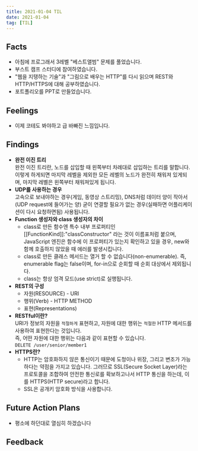 ```yaml
---
title: 2021-01-04 TIL
date: 2021-01-04
tag: [TIL]
---
```


## Facts

- 아침에 프로그래서 3레벨 "베스트앨범" 문제를 풀었습니다.
- 부스트 캠프 스터디에 참여하였습니다.
- "웹을 지탱하는 기술"과 "그림으로 배우는 HTTP"를 다시 읽으며 REST와 HTTP/HTTPS에 대해 공부하였습니다.
- 포트폴리오를 PPT로 만들었습니다. 

## Feelings

- 이제 코테도 봐야하고 급 바빠진 느낌입니다.

## Findings

- **완전 이진 트리**  
  완전 이진 트리란, 노드를 삽입할 때 왼쪽부터 차례대로 삽입하는 트리를 말합니다. 이렇게 하게되면 마지막 레벨을 제외한 모든 레벨의 노드가 완전히 채워져 있게되며, 마지막 레벨은 왼쪽부터 채워져있게 됩니다.
- **UDP를 사용하는 경우**  
  고속으로 보내야하는 경우(게임, 동영상 스트리밍), DNS처럼 데이터 양이 작아서 (UDP request에 들어가는 양) 굳이 연결할 필요가 없는 경우(실패하면 어플리케이션이 다시 요청하면됨) 사용됩니다.
- **Function 생성자와 class 생성자의 차이**  
  - class로 만든 함수엔 특수 내부 프로퍼티인 [[FunctionKind]]:"classConstructor" 라는 것이 이름표처럼 붙으며, JavaScript 엔진은 함수에 이 프로퍼티가 있는지 확인하고 있을 경우, new와 함께 호출하지 않았을 때 에러를 발생시킵니다.
  - class로 만든 클래스 메서드는 열거 할 수 없습니다(non-enumerable). 즉, enumerable flag는 false이며, for-in으로 순회할 때 순회 대상에서 제외됩니다.
  - class는 항상 엄격 모드(use strict)로 실행됩니다.
- **REST의 구성**  
  - 자원(RESOURCE) - URI
  - 행위(Verb) - HTTP METHOD
  - 표현(Representations)
- **RESTful이란?**  
  URI가 정보의 자원을 `적절하게` 표현하고, 자원에 대한 행위는 `적절한` HTTP 메서드를 사용하여 표현한다는 것입니다.  
  즉, 어떤 자원에 대한 행위는 다음과 같이 표현할 수 있습니다.  
  `DELETE /user/senior/member1`
- **HTTPS란?**  
  - HTTP는 암호화하지 않은 통신이기 때문에 도청이나 위장, 그리고 변조가 가능하다는 약점을 가지고 있습니다. 그러므로 SSL(Secure Socket Layer)라는 프로토콜을 조합하여 안전한 통신로를 확보하고나서 HTTP 통신을 하는데, 이를 HTTPS(HTTP secure)라고 합니다.
  - SSL은 공개키 암호화 방식을 사용합니다.

## Future Action Plans

- 평소에 하던대로 열심히 하겠습니다

## Feedback

